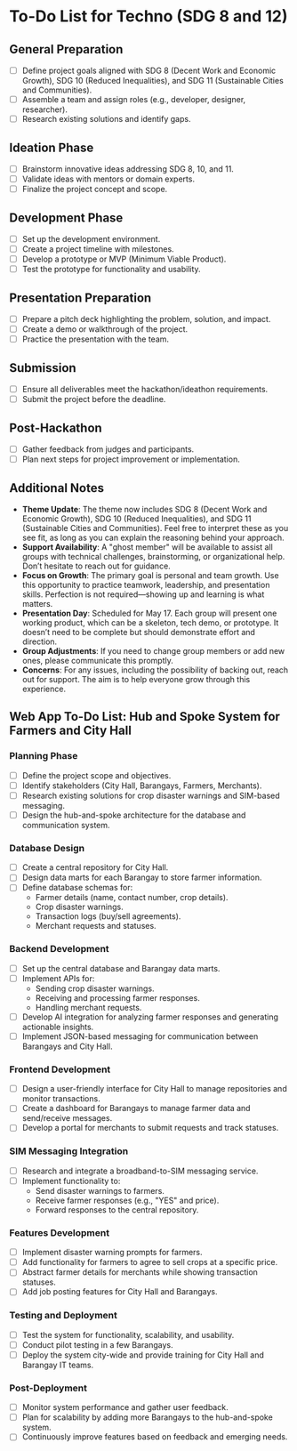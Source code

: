 # To-Do List for Techno (SDG 8 and 12)

## General Preparation
- [ ] Define project goals aligned with SDG 8 (Decent Work and Economic Growth), SDG 10 (Reduced Inequalities), and SDG 11 (Sustainable Cities and Communities).
- [ ] Assemble a team and assign roles (e.g., developer, designer, researcher).
- [ ] Research existing solutions and identify gaps.

## Ideation Phase
- [ ] Brainstorm innovative ideas addressing SDG 8, 10, and 11.
- [ ] Validate ideas with mentors or domain experts.
- [ ] Finalize the project concept and scope.

## Development Phase
- [ ] Set up the development environment.
- [ ] Create a project timeline with milestones.
- [ ] Develop a prototype or MVP (Minimum Viable Product).
- [ ] Test the prototype for functionality and usability.

## Presentation Preparation
- [ ] Prepare a pitch deck highlighting the problem, solution, and impact.
- [ ] Create a demo or walkthrough of the project.
- [ ] Practice the presentation with the team.

## Submission
- [ ] Ensure all deliverables meet the hackathon/ideathon requirements.
- [ ] Submit the project before the deadline.

## Post-Hackathon
- [ ] Gather feedback from judges and participants.
- [ ] Plan next steps for project improvement or implementation.

## Additional Notes

- **Theme Update**: The theme now includes SDG 8 (Decent Work and Economic Growth), SDG 10 (Reduced Inequalities), and SDG 11 (Sustainable Cities and Communities). Feel free to interpret these as you see fit, as long as you can explain the reasoning behind your approach.
- **Support Availability**: A "ghost member" will be available to assist all groups with technical challenges, brainstorming, or organizational help. Don’t hesitate to reach out for guidance.
- **Focus on Growth**: The primary goal is personal and team growth. Use this opportunity to practice teamwork, leadership, and presentation skills. Perfection is not required—showing up and learning is what matters.
- **Presentation Day**: Scheduled for May 17. Each group will present one working product, which can be a skeleton, tech demo, or prototype. It doesn’t need to be complete but should demonstrate effort and direction.
- **Group Adjustments**: If you need to change group members or add new ones, please communicate this promptly.
- **Concerns**: For any issues, including the possibility of backing out, reach out for support. The aim is to help everyone grow through this experience.


## Web App To-Do List: Hub and Spoke System for Farmers and City Hall

### Planning Phase
- [ ] Define the project scope and objectives.
- [ ] Identify stakeholders (City Hall, Barangays, Farmers, Merchants).
- [ ] Research existing solutions for crop disaster warnings and SIM-based messaging.
- [ ] Design the hub-and-spoke architecture for the database and communication system.

### Database Design
- [ ] Create a central repository for City Hall.
- [ ] Design data marts for each Barangay to store farmer information.
- [ ] Define database schemas for:
    - Farmer details (name, contact number, crop details).
    - Crop disaster warnings.
    - Transaction logs (buy/sell agreements).
    - Merchant requests and statuses.

### Backend Development
- [ ] Set up the central database and Barangay data marts.
- [ ] Implement APIs for:
    - Sending crop disaster warnings.
    - Receiving and processing farmer responses.
    - Handling merchant requests.
- [ ] Develop AI integration for analyzing farmer responses and generating actionable insights.
- [ ] Implement JSON-based messaging for communication between Barangays and City Hall.

### Frontend Development
- [ ] Design a user-friendly interface for City Hall to manage repositories and monitor transactions.
- [ ] Create a dashboard for Barangays to manage farmer data and send/receive messages.
- [ ] Develop a portal for merchants to submit requests and track statuses.

### SIM Messaging Integration
- [ ] Research and integrate a broadband-to-SIM messaging service.
- [ ] Implement functionality to:
    - Send disaster warnings to farmers.
    - Receive farmer responses (e.g., "YES" and price).
    - Forward responses to the central repository.

### Features Development
- [ ] Implement disaster warning prompts for farmers.
- [ ] Add functionality for farmers to agree to sell crops at a specific price.
- [ ] Abstract farmer details for merchants while showing transaction statuses.
- [ ] Add job posting features for City Hall and Barangays.

### Testing and Deployment
- [ ] Test the system for functionality, scalability, and usability.
- [ ] Conduct pilot testing in a few Barangays.
- [ ] Deploy the system city-wide and provide training for City Hall and Barangay IT teams.

### Post-Deployment
- [ ] Monitor system performance and gather user feedback.
- [ ] Plan for scalability by adding more Barangays to the hub-and-spoke system.
- [ ] Continuously improve features based on feedback and emerging needs.
